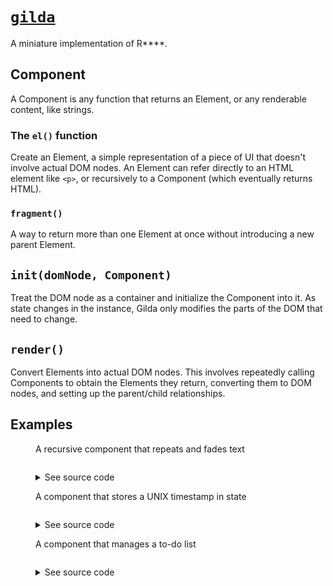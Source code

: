 # [`gilda`](https://github.com/abreen/gilda)

A miniature implementation of R\*\*\*\*.

## Component

A Component is any function that returns an Element, or any renderable content, like strings. 

### The `el()` function

Create an Element, a simple representation of a piece of UI that doesn't involve actual DOM nodes. An Element can refer directly to an HTML element like `<p>`, or recursively to a Component (which eventually returns HTML).

### `fragment()`

A way to return more than one Element at once without introducing a new parent Element.

## `init(domNode, Component)`

Treat the DOM node as a container and initialize the Component into it. As state changes in the instance, Gilda only modifies the parts of the DOM that need to change.

## `render()`

Convert Elements into actual DOM nodes. This involves repeatedly calling Components to obtain the Elements they return, converting them to DOM nodes, and setting up the parent/child relationships.

## Examples

<figure>
  <figcaption>
    A recursive component that repeats and fades text
  </figcaption>

  <div id="hello-gilda"></div>

  <script defer>
function HelloGilda({ lightness = 200 }) {
  if (lightness <= 0) {
    return el("strong", null, "Gilda");
  }
  if (lightness > 200) {
    lightness = 200;
  }

  return fragment(
    el(
      "span",
      { style: `color: rgb(${lightness} ${lightness} ${lightness})` },
      "Hello"
    ),
    el(HelloGilda, { lightness: lightness - 20 })
  );
}
init(document.getElementById('hello-gilda'), HelloGilda);
  </script>

  <pre data-component-output="HelloGilda"></pre>

  <details>
    <summary>See source code</summary>
    <pre data-component-source="HelloGilda"></pre>
  </details>
</figure>

<figure>
  <figcaption>
    A component that stores a UNIX timestamp in state
  </figcaption>

  <div id="clock"></div>

  <script>
function Clock() {
  const [time, setTime] = useState(Date.now());
  // TODO useEffect() for cleanup
  return el(
    "p",
    null,
    fragment("Current UNIX time: ", el("strong", null, `${time}`)),
    el("br"),
    el(
      "button",
      {
        onClick: () => {
          setTime(Date.now());
        }
      },
      "Update"
    )
  );
}
init(document.getElementById('clock'), Clock);
  </script>
  
  <pre data-component-output="Clock"></pre>

  <details>
    <summary>See source code</summary>
    <pre data-component-source="Clock"></pre>
  </details>
</figure>

<figure>
  <figcaption>
    A component that manages a to-do list
  </figcaption>

  <div id="todo"></div>

  <script>
function Todo() {
  const [input, setInput] = useState("");
  const [items, setItems] = useState([
    { done: false, label: "First item" },
    { done: false, label: "Second item" }
  ]);

  function handleChange(e) {
    const target = e.target != null ? e.target : null;
    setInput(target?.value || "");
  }

  function handleClick() {
    setItems([...items, { done: false, label: input }]);
    setInput("");
  }

  return fragment(
    el("ol", null, ...items.map((item) => el("li", null, item.label))),
    el("label", { for: "new-todo" }, "New todo"),
    el("input", {
      type: "text",
      id: "new-todo",
      value: input,
      onKeyUp: handleChange
    }),
    el(
      "button",
      {
        onClick: handleClick
      },
      "Add"
    )
  );
}
init(document.getElementById('todo'), Todo);
  </script>

  <pre data-component-output="Todo"></pre>

  <details>
    <summary>See source code</summary>
    <pre data-component-source="Todo"></pre>
  </details>
</figure>

